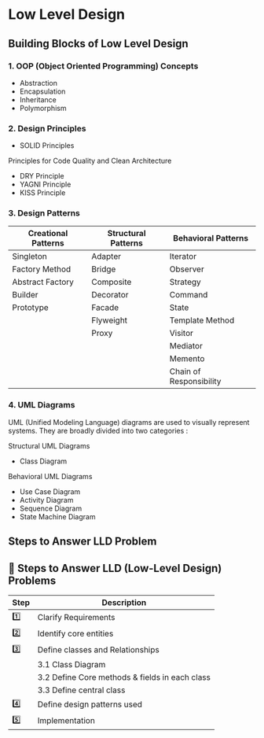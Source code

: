 # Low Level Design

## Building Blocks of Low Level Design

### 1. OOP (Object Oriented Programming) Concepts
- Abstraction
- Encapsulation
- Inheritance
- Polymorphism

### 2. Design Principles
- SOLID Principles


Principles for Code Quality and Clean Architecture 
- DRY Principle
- YAGNI Principle
- KISS Principle


### 3. Design Patterns

| Creational Patterns   | Structural Patterns | Behavioral Patterns         |
|-----------------------|---------------------|-----------------------------|
| Singleton             | Adapter             | Iterator                    |
| Factory Method        | Bridge              | Observer                    |
| Abstract Factory      | Composite           | Strategy                    |
| Builder               | Decorator           | Command                     |
| Prototype             | Facade              | State                       |
|                       | Flyweight           | Template Method             |
|                       | Proxy               | Visitor                     |
|                       |                     | Mediator                    |
|                       |                     | Memento                     |
|                       |                     | Chain of Responsibility     |


### 4. UML Diagrams

UML (Unified Modeling Language) diagrams are used to visually represent systems. They are broadly divided into two categories :

Structural UML Diagrams
- Class Diagram

Behavioral UML Diagrams
- Use Case Diagram
- Activity Diagram
- Sequence Diagram
- State Machine Diagram

## Steps to Answer LLD Problem

## 🚀 Steps to Answer LLD (Low-Level Design) Problems

| Step | Description                                    |
|------|------------------------------------------------|
| 1️⃣  | Clarify Requirements                           |
| 2️⃣  | Identify core entities                         |
| 3️⃣  | Define classes and Relationships               |
|  | 3.1 Class Diagram                              |
|   | 3.2 Define Core methods & fields in each class |
|   | 3.3 Define central class                       |
|  4️⃣  | Define design patterns used                    |
| 5️⃣| Implementation                                 |
